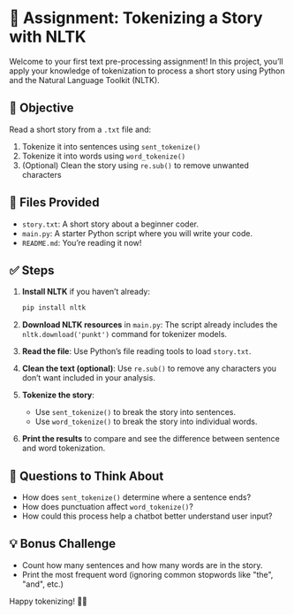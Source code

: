 # 📘 Assignment: Tokenizing a Story with NLTK

Welcome to your first text pre-processing assignment! In this project, you’ll apply your knowledge of tokenization to process a short story using Python and the Natural Language Toolkit (NLTK).

## 🎯 Objective

Read a short story from a `.txt` file and:

1. Tokenize it into sentences using `sent_tokenize()`
2. Tokenize it into words using `word_tokenize()`
3. (Optional) Clean the story using `re.sub()` to remove unwanted characters

## 📁 Files Provided

- `story.txt`: A short story about a beginner coder.
- `main.py`: A starter Python script where you will write your code.
- `README.md`: You’re reading it now!

## ✅ Steps

1. **Install NLTK** if you haven’t already:

    ```bash
    pip install nltk
    ```

2. **Download NLTK resources** in `main.py`:
    The script already includes the `nltk.download('punkt')` command for tokenizer models.

3. **Read the file**: Use Python’s file reading tools to load `story.txt`.

4. **Clean the text (optional)**: Use `re.sub()` to remove any characters you don’t want included in your analysis.

5. **Tokenize the story**:
    - Use `sent_tokenize()` to break the story into sentences.
    - Use `word_tokenize()` to break the story into individual words.

6. **Print the results** to compare and see the difference between sentence and word tokenization.

## 🤔 Questions to Think About

- How does `sent_tokenize()` determine where a sentence ends?
- How does punctuation affect `word_tokenize()`?
- How could this process help a chatbot better understand user input?

## 💡 Bonus Challenge

- Count how many sentences and how many words are in the story.
- Print the most frequent word (ignoring common stopwords like "the", "and", etc.)

Happy tokenizing! 🧠💬
